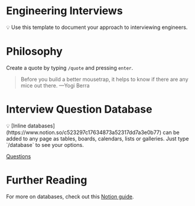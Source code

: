 # Engineering Interviews

<aside>
💡 Use this template to document your approach to interviewing engineers.

</aside>

# Philosophy

Create a quote by typing `/quote` and pressing `enter`.

> Before you build a better mousetrap, it helps to know if there are any mice out there. —Yogi Berra
> 

# Interview Question Database

<aside>
💡 [Inline databases](https://www.notion.so/c523297c17634873a52317dd7a3e0b77) can be added to any page as tables, boards, calendars, lists or galleries. Just type `/database` to see your options.

</aside>

[Questions](Engineering%20Interviews%20e93256747e65499eb216b4371f2a2f3e/Questions%20e2a17640cb424b7280d02137809837c3.md)

# Further Reading

For more on databases, check out this [Notion guide](https://www.notion.so/fd8cd2d212f74c50954c11086d85997e).